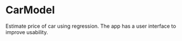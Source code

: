 # CarModel
Estimate price of car using regression. The app has a user interface to improve usability.
